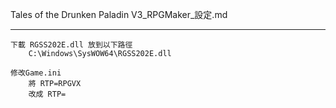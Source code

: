Tales of the Drunken Paladin V3_RPGMaker_設定.md

---
	下載 RGSS202E.dll 放到以下路徑
		C:\Windows\SysWOW64\RGSS202E.dll

	修改Game.ini
		將 RTP=RPGVX
		改成 RTP=
